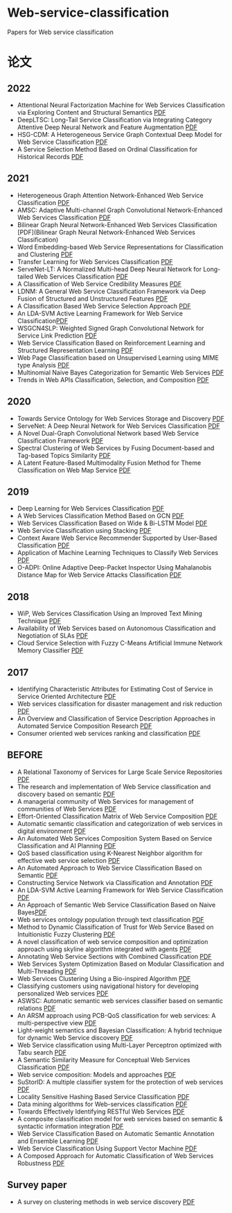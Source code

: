# Web-service-classification
Papers for Web service classification


# 论文


## 2022
- Attentional Neural Factorization Machine for Web Services Classification via Exploring Content and Structural Semantics  [PDF](https://ieeexplore.ieee.org/stamp/stamp.jsp?tp=&arnumber=9892320)
- DeepLTSC: Long-Tail Service Classification via Integrating Category Attentive Deep Neural Network and Feature Augmentation  [PDF](https://ieeexplore.ieee.org/stamp/stamp.jsp?tp=&arnumber=9714492)
- HSG-CDM: A Heterogeneous Service Graph Contextual Deep Model for Web Service Classification  [PDF](https://ieeexplore.ieee.org/stamp/stamp.jsp?tp=&arnumber=9860195)
- A Service Selection Method Based on Ordinal Classification for Historical Records  [PDF](https://ieeexplore.ieee.org/stamp/stamp.jsp?tp=&arnumber=9072346)


## 2021
- Heterogeneous Graph Attention Network-Enhanced Web Service Classification  [PDF](https://ieeexplore.ieee.org/stamp/stamp.jsp?tp=&arnumber=9590331)
- AMSC: Adaptive Multi-channel Graph Convolutional Network-Enhanced Web Services Classification  [PDF](https://ieeexplore.ieee.org/stamp/stamp.jsp?tp=&arnumber=9780969)
- Bilinear Graph Neural Network-Enhanced Web Services Classification  [PDF](Bilinear Graph Neural Network-Enhanced Web Services Classification)
- Word Embedding-based Web Service Representations for Classification and Clustering  [PDF](https://ieeexplore.ieee.org/stamp/stamp.jsp?tp=&arnumber=9592392)
- Transfer Learning for Web Services Classification  [PDF](https://ieeexplore.ieee.org/stamp/stamp.jsp?tp=&arnumber=9590444)
- ServeNet-LT: A Normalized Multi-head Deep Neural Network for Long-tailed Web Services Classification  [PDF](https://ieeexplore.ieee.org/stamp/stamp.jsp?tp=&arnumber=9590313)
- A Classification of Web Service Credibility Measures  [PDF](https://ieeexplore.ieee.org/stamp/stamp.jsp?tp=&arnumber=9529561)
- LDNM: A General Web Service Classification Framework via Deep Fusion of Structured and Unstructured Features  [PDF](https://ieeexplore.ieee.org/stamp/stamp.jsp?tp=&arnumber=9444291)
- A Classification Based Web Service Selection Approach  [PDF](https://ieeexplore.ieee.org/stamp/stamp.jsp?tp=&arnumber=8290689)
- An LDA-SVM Active Learning Framework for Web Service Classification[PDF](https://ieeexplore.ieee.org/stamp/stamp.jsp?tp=&arnumber=9773416)
- WSGCN4SLP: Weighted Signed Graph Convolutional Network for Service Link Prediction  [PDF](https://ieeexplore.ieee.org/stamp/stamp.jsp?tp=&arnumber=9590202)
- Web Service Classification Based on Reinforcement Learning and Structured Representation Learning  [PDF](https://ieeexplore.ieee.org/stamp/stamp.jsp?tp=&arnumber=9694006)
- Web Page Classification based on Unsupervised Learning using MIME type Analysis  [PDF](https://ieeexplore.ieee.org/stamp/stamp.jsp?tp=&arnumber=9352869)
- Multinomial Naive Bayes Categorization for Semantic Web Services  [PDF](https://ieeexplore.ieee.org/stamp/stamp.jsp?tp=&arnumber=9588084)
- Trends in Web APIs Classification, Selection, and Composition  [PDF](https://ieeexplore.ieee.org/stamp/stamp.jsp?tp=&arnumber=9698547)



## 2020
- Towards Service Ontology for Web Services Storage and Discovery  [PDF](https://ieeexplore.ieee.org/stamp/stamp.jsp?tp=&arnumber=9416537)
- ServeNet: A Deep Neural Network for Web Services Classification  [PDF](https://ieeexplore.ieee.org/stamp/stamp.jsp?tp=&arnumber=9284071)
- A Novel Dual-Graph Convolutional Network based Web Service Classification Framework  [PDF](https://ieeexplore.ieee.org/stamp/stamp.jsp?tp=&arnumber=9284004)
- Spectral Clustering of Web Services by Fusing Document-based and Tag-based Topics Similarity  [PDF](https://ieeexplore.ieee.org/stamp/stamp.jsp?tp=&arnumber=9406908)
- A Latent Feature-Based Multimodality Fusion Method for Theme Classification on Web Map Service  [PDF](https://ieeexplore.ieee.org/stamp/stamp.jsp?tp=&arnumber=8908799)


## 2019
- Deep Learning for Web Services Classification  [PDF](https://ieeexplore.ieee.org/stamp/stamp.jsp?tp=&arnumber=8818445)
- A Web Services Classification Method Based on GCN  [PDF](https://ieeexplore.ieee.org/stamp/stamp.jsp?tp=&arnumber=9047453)
- Web Services Classification Based on Wide & Bi-LSTM Model  [PDF](https://ieeexplore.ieee.org/stamp/stamp.jsp?tp=&arnumber=8674750)
- Web Service Classification using Stacking  [PDF](https://ieeexplore.ieee.org/stamp/stamp.jsp?tp=&arnumber=8970755)
- Context Aware Web Service Recommender Supported by User-Based Classification  [PDF](https://ieeexplore.ieee.org/stamp/stamp.jsp?tp=&arnumber=8950573)
- Application of Machine Learning Techniques to Classify Web Services  [PDF](https://ieeexplore.ieee.org/stamp/stamp.jsp?tp=&arnumber=8951339)
- O-ADPI: Online Adaptive Deep-Packet Inspector Using Mahalanobis Distance Map for Web Service Attacks Classification  [PDF](https://ieeexplore.ieee.org/stamp/stamp.jsp?tp=&arnumber=8902008)



## 2018
- WiP, Web Services Classification Using an Improved Text Mining Technique  [PDF](https://ieeexplore.ieee.org/stamp/stamp.jsp?tp=&arnumber=8599599)
- Availability of Web Services based on Autonomous Classification and Negotiation of SLAs  [PDF](https://ieeexplore.ieee.org/stamp/stamp.jsp?tp=&arnumber=8525913)
- Cloud Service Selection with Fuzzy C-Means Artificial Immune Network Memory Classifier  [PDF](https://ieeexplore.ieee.org/stamp/stamp.jsp?tp=&arnumber=8564303)


## 2017
- Identifying Characteristic Attributes for Estimating Cost of Service in Service Oriented Architecture  [PDF](https://ieeexplore.ieee.org/stamp/stamp.jsp?tp=&arnumber=8035019)
- Web services classification for disaster management and risk reduction  [PDF](https://ieeexplore.ieee.org/stamp/stamp.jsp?tp=&arnumber=8275668)
- An Overview and Classification of Service Description Approaches in Automated Service Composition Research  [PDF](https://ieeexplore.ieee.org/stamp/stamp.jsp?tp=&arnumber=7169595)
- Consumer oriented web services ranking and classification  [PDF](https://ieeexplore.ieee.org/stamp/stamp.jsp?tp=&arnumber=7997263)


## BEFORE
- A Relational Taxonomy of Services for Large Scale Service Repositories  [PDF](https://ieeexplore.ieee.org/stamp/stamp.jsp?tp=&arnumber=6257937)
- The research and implementation of Web Service classification and discovery based on semantic  [PDF](https://ieeexplore.ieee.org/stamp/stamp.jsp?tp=&arnumber=5960102)
- A managerial community of Web Services for management of communities of Web Services  [PDF](https://ieeexplore.ieee.org/stamp/stamp.jsp?tp=&arnumber=5536782)
- Effort-Oriented Classification Matrix of Web Service Composition  [PDF](https://ieeexplore.ieee.org/stamp/stamp.jsp?tp=&arnumber=5476517)
- Automatic semantic classification and categorization of web services in digital environment  [PDF](https://ieeexplore.ieee.org/stamp/stamp.jsp?tp=&arnumber=7066749)
- An Automated Web Services Composition System Based on Service Classification and AI Planning  [PDF](https://ieeexplore.ieee.org/stamp/stamp.jsp?tp=&arnumber=6382868)
- QoS based classification using K-Nearest Neighbor algorithm for effective web service selection  [PDF](https://ieeexplore.ieee.org/stamp/stamp.jsp?tp=&arnumber=7226093)
- An Automated Approach to Web Service Classification Based on Semantic  [PDF](https://ieeexplore.ieee.org/stamp/stamp.jsp?tp=&arnumber=6118853)
- Constructing Service Network via Classification and Annotation  [PDF](https://ieeexplore.ieee.org/stamp/stamp.jsp?tp=&arnumber=5569926)
- An LDA-SVM Active Learning Framework for Web Service Classification  [PDF](https://ieeexplore.ieee.org/stamp/stamp.jsp?tp=&arnumber=7557984)
- An Approach of Semantic Web Service Classification Based on Naive Bayes[PDF](https://ieeexplore.ieee.org/stamp/stamp.jsp?tp=&arnumber=7557473)
- Web services ontology population through text classification  [PDF](https://ieeexplore.ieee.org/stamp/stamp.jsp?tp=&arnumber=7733283)
- Method to Dynamic Classification of Trust for Web Service Based on Intuitionistic Fuzzy Clustering  [PDF](https://ieeexplore.ieee.org/stamp/stamp.jsp?tp=&arnumber=5676900)
- A novel classification of web service composition and optimization approach using skyline algorithm integrated with agents  [PDF](https://ieeexplore.ieee.org/stamp/stamp.jsp?tp=&arnumber=6724188)
- Annotating Web Service Sections with Combined Classification  [PDF](https://ieeexplore.ieee.org/stamp/stamp.jsp?tp=&arnumber=6928952)
- Web Services System Optimization Based on Modular Classification and Multi-Threading  [PDF](https://ieeexplore.ieee.org/stamp/stamp.jsp?tp=&arnumber=5575687)
- Web Services Clustering Using a Bio-inspired Algorithm  [PDF](https://ieeexplore.ieee.org/stamp/stamp.jsp?tp=&arnumber=7406291)
- Classifying customers using navigational history for developing personalized Web services  [PDF](https://ieeexplore.ieee.org/stamp/stamp.jsp?tp=&arnumber=5530273)
- ASWSC: Automatic semantic web services classifier based on semantic relations  [PDF](https://ieeexplore.ieee.org/stamp/stamp.jsp?tp=&arnumber=6141057)
- An ARSM approach using PCB-QoS classification for web services: A multi-perspective view  [PDF](https://ieeexplore.ieee.org/stamp/stamp.jsp?tp=&arnumber=6637165)
- Light-weight semantics and Bayesian Classification: A hybrid technique for dynamic Web Service discovery  [PDF](https://ieeexplore.ieee.org/stamp/stamp.jsp?tp=&arnumber=5558952)
- Web Service classification using Multi-Layer Perceptron optimized with Tabu search [PDF](https://ieeexplore.ieee.org/stamp/stamp.jsp?tp=&arnumber=7154716)
- A Semantic Similarity Measure for Conceptual Web Services Classification  [PDF](https://ieeexplore.ieee.org/stamp/stamp.jsp?tp=&arnumber=7194344)
- Web service composition: Models and approaches  [PDF](https://ieeexplore.ieee.org/stamp/stamp.jsp?tp=&arnumber=6320309)
- SuStorID: A multiple classifier system for the protection of web services  [PDF](https://ieeexplore.ieee.org/stamp/stamp.jsp?tp=&arnumber=6460643)
- Locality Sensitive Hashing Based Service Classification  [PDF](https://ieeexplore.ieee.org/stamp/stamp.jsp?tp=&arnumber=5998757)
- Data mining algorithms for Web-services classification  [PDF](https://ieeexplore.ieee.org/stamp/stamp.jsp?tp=&arnumber=7019644)
- Towards Effectively Identifying RESTful Web Services  [PDF](https://ieeexplore.ieee.org/stamp/stamp.jsp?tp=&arnumber=6928939)
- A composite classification model for web services based on semantic & syntactic information integration  [PDF](https://ieeexplore.ieee.org/stamp/stamp.jsp?tp=&arnumber=7154887)
- Web Service Classification Based on Automatic Semantic Annotation and Ensemble Learning  [PDF](https://ieeexplore.ieee.org/stamp/stamp.jsp?tp=&arnumber=6270593)
- Web Service Classification Using Support Vector Machine  [PDF](https://ieeexplore.ieee.org/stamp/stamp.jsp?tp=&arnumber=5670012)
- A Composed Approach for Automatic Classification of Web Services Robustness  [PDF](https://ieeexplore.ieee.org/stamp/stamp.jsp?tp=&arnumber=6009259)

## Survey paper
- A survey on clustering methods in web service discovery  [PDF](https://ieeexplore.ieee.org/stamp/stamp.jsp?tp=&arnumber=8067866)

